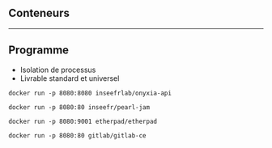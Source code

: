 ## Conteneurs

<!-- .slide: class="slide" -->

---

## Programme

<!-- .slide: class="slide" -->

- Isolation de processus
- Livrable standard et universel

```
docker run -p 8080:8080 inseefrlab/onyxia-api
```

```
docker run -p 8080:80 inseefr/pearl-jam
```

```
docker run -p 8080:9001 etherpad/etherpad
```

```
docker run -p 8080:80 gitlab/gitlab-ce
```

<!-- .element: class="fragment" -->
